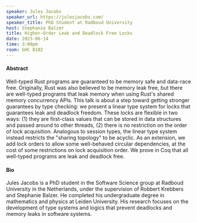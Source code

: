 ```yaml
---
speaker: Jules Jacobs
speaker_url: https://julesjacobs.com/
speaker_title: PhD Student at Radboud University
host: Stephanie Balzer
title: Higher-Order Leak and Deadlock Free Locks
date: 2023-06-14
time: 3:00pm
room: GHC 8102
---
```


#### Abstract

Well-typed Rust programs are guaranteed to be memory safe and data-race
free. Originally, Rust was also believed to be memory leak free, but there
are well-typed programs that leak memory when using Rust's shared memory
concurrency APIs. This talk is about a step toward getting stronger
guarantees by type checking: we present a linear type system for locks that
guarantees leak and deadlock freedom. These locks are flexible in two ways:
(1) they are first-class values that can be stored in data structures and
passed around to other threads, (2) there is no restriction on the order of
lock acquisition. Analogous to session types, the linear type system
instead restricts the "sharing topology" to be acyclic. As an extension, we
add lock orders to allow some well-behaved circular dependencies, at the
cost of some restrictions on lock acquisition order. We prove in Coq that
all well-typed programs are leak and deadlock free.

#### Bio

Jules Jacobs is a PhD student in the Software Science group at Radboud
University in the Netherlands, under the supervision of Robbert Krebbers
and Stephanie Balzer. He completed his undergraduate degree in mathematics
and physics at Leiden University. His research focuses on the development
of type systems and logics that prevent deadlocks and memory leaks in
software systems.
